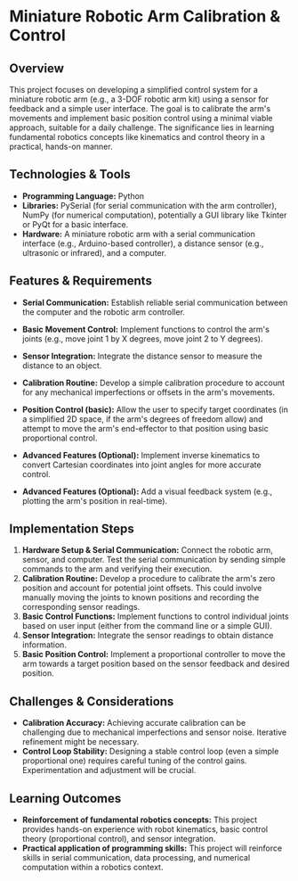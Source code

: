 #  Miniature Robotic Arm Calibration & Control

## Overview

This project focuses on developing a simplified control system for a miniature robotic arm (e.g., a 3-DOF robotic arm kit) using a sensor for feedback and a simple user interface. The goal is to calibrate the arm's movements and implement basic position control using a minimal viable approach, suitable for a daily challenge.  The significance lies in learning fundamental robotics concepts like kinematics and control theory in a practical, hands-on manner.

## Technologies & Tools

* **Programming Language:** Python
* **Libraries:**  PySerial (for serial communication with the arm controller), NumPy (for numerical computation), potentially a GUI library like Tkinter or PyQt for a basic interface.
* **Hardware:** A miniature robotic arm with a serial communication interface (e.g., Arduino-based controller), a distance sensor (e.g., ultrasonic or infrared), and a computer.

## Features & Requirements

- **Serial Communication:** Establish reliable serial communication between the computer and the robotic arm controller.
- **Basic Movement Control:** Implement functions to control the arm's joints (e.g., move joint 1 by X degrees, move joint 2 to Y degrees).
- **Sensor Integration:** Integrate the distance sensor to measure the distance to an object.
- **Calibration Routine:** Develop a simple calibration procedure to account for any mechanical imperfections or offsets in the arm's movements.
- **Position Control (basic):** Allow the user to specify target coordinates (in a simplified 2D space, if the arm's degrees of freedom allow) and attempt to move the arm's end-effector to that position using basic proportional control.

- **Advanced Features (Optional):** Implement inverse kinematics to convert Cartesian coordinates into joint angles for more accurate control.
- **Advanced Features (Optional):**  Add a visual feedback system (e.g., plotting the arm's position in real-time).


## Implementation Steps

1. **Hardware Setup & Serial Communication:** Connect the robotic arm, sensor, and computer. Test the serial communication by sending simple commands to the arm and verifying their execution.
2. **Calibration Routine:** Develop a procedure to calibrate the arm's zero position and account for potential joint offsets.  This could involve manually moving the joints to known positions and recording the corresponding sensor readings.
3. **Basic Control Functions:**  Implement functions to control individual joints based on user input (either from the command line or a simple GUI).
4. **Sensor Integration:** Integrate the sensor readings to obtain distance information.
5. **Basic Position Control:** Implement a proportional controller to move the arm towards a target position based on the sensor feedback and desired position.

## Challenges & Considerations

- **Calibration Accuracy:** Achieving accurate calibration can be challenging due to mechanical imperfections and sensor noise. Iterative refinement might be necessary.
- **Control Loop Stability:** Designing a stable control loop (even a simple proportional one) requires careful tuning of the control gains.  Experimentation and adjustment will be crucial.


## Learning Outcomes

- **Reinforcement of fundamental robotics concepts:** This project provides hands-on experience with robot kinematics, basic control theory (proportional control), and sensor integration.
- **Practical application of programming skills:**  This project will reinforce skills in serial communication, data processing, and numerical computation within a robotics context.

